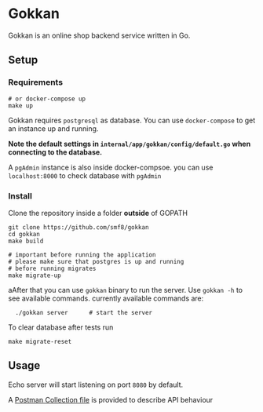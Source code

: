 # Gokkan
Gokkan is an online shop backend service written in Go.

## Setup
### Requirements

```shell
# or docker-compose up
make up
```

Gokkan requires `postgresql` as database.
You can use `docker-compose` to get an instance up and running.

**Note the default settings in `internal/app/gokkan/config/default.go`
when connecting to the database.**

A `pgAdmin` instance is also inside docker-compsoe. you can use `localhost:8000` to check database with `pgAdmin`

### Install
Clone the repository inside a folder **outside** of GOPATH
```shell
git clone https://github.com/smf8/gokkan
cd gokkan
make build

# important before running the application
# please make sure that postgres is up and running
# before running migrates
make migrate-up
```
aAfter that you can use `gokkan` binary to run the server.
Use `gokkan -h` to see available commands. currently available commands are:
```shell
  ./gokkan server      # start the server
```


To clear database after tests run 
```shell
make migrate-reset
```

## Usage
Echo server will start listening on port `8080` by default.

A [Postman Collection file](gokkan_api.json) is provided to describe API behaviour
